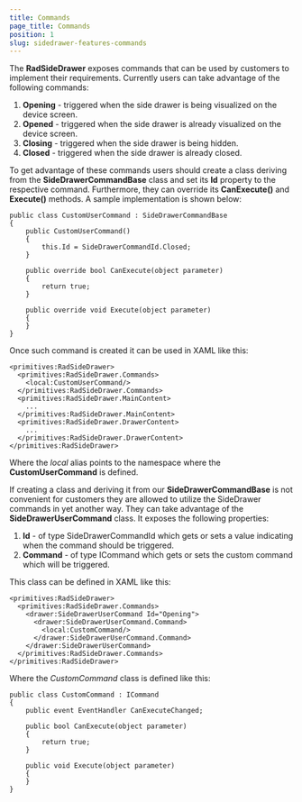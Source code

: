 ```yaml
---
title: Commands
page_title: Commands
position: 1
slug: sidedrawer-features-commands
---
```


The **RadSideDrawer** exposes commands that can be used by customers to implement their requirements. Currently users can take advantage of the following commands:

1. **Opening** - triggered when the side drawer is being visualized on the device screen.
2. **Opened** - triggered when the side drawer is already visualized on the device screen.
3. **Closing** - triggered when the side drawer is being hidden.
4. **Closed** - triggered when the side drawer is already closed.

To get advantage of these commands users should create a class deriving from the **SideDrawerCommandBase** class and set its **Id** property to the respective command. Furthermore, they can override its **CanExecute()** and **Execute()** methods. A sample implementation is shown below:

	public class CustomUserCommand : SideDrawerCommandBase
	{
	    public CustomUserCommand()
	    {
	        this.Id = SideDrawerCommandId.Closed;
	    }
	
	    public override bool CanExecute(object parameter)
	    {
	        return true;
	    }
	
	    public override void Execute(object parameter)
	    {
	    }
	}

Once such command is created it can be used in XAML like this:

	<primitives:RadSideDrawer>
      <primitives:RadSideDrawer.Commands>
        <local:CustomUserCommand/>
      </primitives:RadSideDrawer.Commands>
      <primitives:RadSideDrawer.MainContent>
        ...
      </primitives:RadSideDrawer.MainContent>
      <primitives:RadSideDrawer.DrawerContent>
		...
      </primitives:RadSideDrawer.DrawerContent>
    </primitives:RadSideDrawer>

Where the *local* alias points to the namespace where the **CustomUserCommand** is defined.

If creating a class and deriving it from our **SideDrawerCommandBase** is not convenient for customers they are allowed to utilize the SideDrawer commands in yet another way. They can take advantage of the **SideDrawerUserCommand** class. It exposes the following properties:

1. **Id** - of type SideDrawerCommandId which gets or sets a value indicating when the command should be triggered.
2. **Command** - of type ICommand which gets or sets the custom command which will be triggered.

This class can be defined in XAML like this:

	<primitives:RadSideDrawer>
	  <primitives:RadSideDrawer.Commands>
	    <drawer:SideDrawerUserCommand Id="Opening">
	      <drawer:SideDrawerUserCommand.Command>
	        <local:CustomCommand/>
	      </drawer:SideDrawerUserCommand.Command>
	    </drawer:SideDrawerUserCommand>
	  </primitives:RadSideDrawer.Commands>
	</primitives:RadSideDrawer>

Where the *CustomCommand* class is defined like this:

	public class CustomCommand : ICommand
	{
	    public event EventHandler CanExecuteChanged;
	
	    public bool CanExecute(object parameter)
	    {
	        return true;
	    }
	
	    public void Execute(object parameter)
	    {
	    }
	}